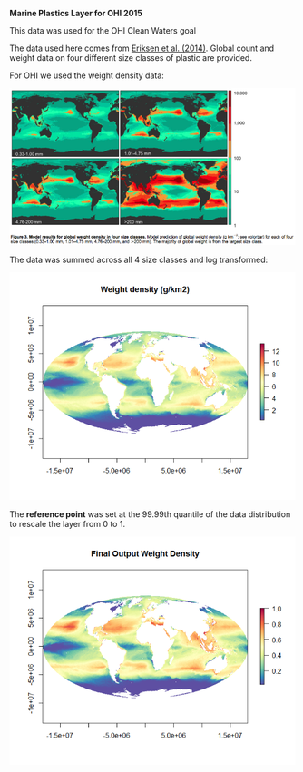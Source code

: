 **Marine Plastics Layer for OHI 2015**

This data was used for the OHI Clean Waters goal

The data used here comes from [Eriksen et al. (2014)](http://journals.plos.org/plosone/article?id=10.1371/journal.pone.0111913). Global count and weight data on four different size classes of plastic are provided.

For OHI we used the weight density data:


![](./images/paper_weight_fig.png)

The data was summed across all 4 size classes and log transformed:


![](./images/weight_log.png)


The **reference point** was set at the 99.99th quantile of the data distribution to rescale the layer from 0 to 1.

![](./images/final_weight.png)